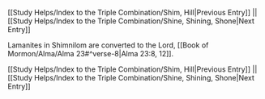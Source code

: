 [[Study Helps/Index to the Triple Combination/Shim, Hill|Previous Entry]]  ||  [[Study Helps/Index to the Triple Combination/Shine, Shining, Shone|Next Entry]]

 Lamanites in Shimnilom are converted to the Lord, [[Book of Mormon/Alma/Alma 23#^verse-8|Alma 23:8, 12]].

[[Study Helps/Index to the Triple Combination/Shim, Hill|Previous Entry]]  ||  [[Study Helps/Index to the Triple Combination/Shine, Shining, Shone|Next Entry]]